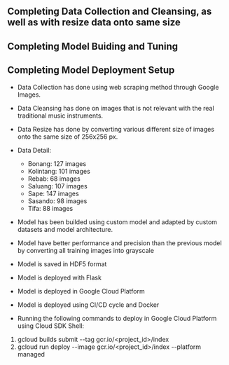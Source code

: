 ## Completing Data Collection and Cleansing, as well as with resize data onto same size
## Completing Model Buiding and Tuning
## Completing Model Deployment Setup

- Data Collection has done using web scraping method through Google Images.
- Data Cleansing has done on images that is not relevant with the real traditional music instruments.
- Data Resize has done by converting various different size of images onto the same size of 256x256 px.
- Data Detail:
  - Bonang: 127 images
  - Kolintang: 101 images
  - Rebab: 68 images
  - Saluang: 107 images
  - Sape: 147 images
  - Sasando: 98 images
  - Tifa: 88 images

- Model has been builded using custom model and adapted by custom datasets and model architecture.
- Model have better performance and precision than the previous model by converting all training images into grayscale

- Model is saved in HDF5 format
- Model is deployed with Flask
- Model is deployed in Google Cloud Platform
- Model is deployed using CI/CD cycle and Docker

- Running the following commands to deploy in Google Cloud Platform using Cloud SDK Shell:
1. gcloud builds submit --tag gcr.io/<project_id>/index
2. gcloud run deploy --image gcr.io/<project_id>/index --platform managed